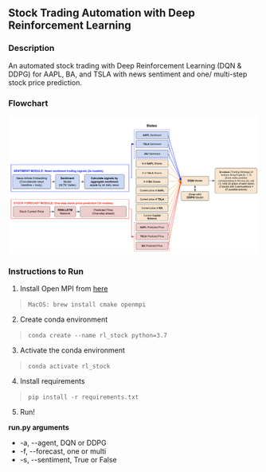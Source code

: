 ## Stock Trading Automation with Deep Reinforcement Learning

### Description

An automated stock trading with Deep Reinforcement Learning (DQN & DDPG) for AAPL, BA, and TSLA with news sentiment and one/ multi-step stock price prediction.

### Flowchart

![Flowchart](https://github.com/Joeyipp/rl-stock-trading/blob/master/images/flowchart_design.png)

### Instructions to Run

1. Install Open MPI from [here](https://stable-baselines.readthedocs.io/en/master/guide/install.html)

> `MacOS: brew install cmake openmpi`

2. Create conda environment

> `conda create --name rl_stock python=3.7`

3. Activate the conda environment

> `conda activate rl_stock`

4. Install requirements

> `pip install -r requirements.txt`

5. Run!

**run.py arguments**

- -a, --agent, DQN or DDPG
- -f, --forecast, one or multi
- -s, --sentiment, True or False
